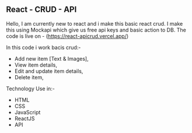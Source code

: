 ## React - CRUD - API 

Hello, I am currently new to react and i make this basic react crud. I make this using Mockapi which give us free api keys and basic action to DB.
The code is live on - (https://react-apicrud.vercel.app/)

In this code i work bacis crud:-
- Add new item [Text & Images],
- View item details,
- Edit and update item details,
- Delete item,

Technology Use in:-
- HTML
- CSS
- JavaScript
- ReactJS
- API
